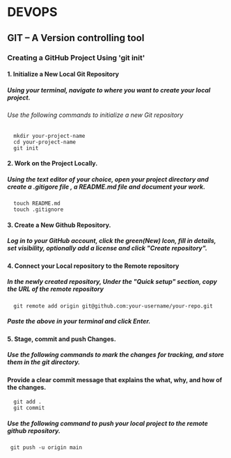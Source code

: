 # DEVOPS 

## GIT – A Version controlling tool
###   Creating a GitHub Project Using  'git init'

#### 1. Initialize a New Local Git Repository
#####  Using your terminal, navigate to  where you want to create your local project.
######  Use the following commands to initialize a new Git repository
      mkdir your-project-name
      cd your-project-name
      git init

#### 2. Work on the Project Locally.
##### Using the text editor of your choice, open your project directory and create a .gitigore file , a README.md file and document your work.
      touch README.md
      touch .gitignore

#### 3. Create a New Github Repository.
#####  Log in to your GitHub account, click the green(New) Icon, fill in details, set visibility, optionally add a license and click "Create repository".

#### 4. Connect your Local repository to the Remote repository
##### In the newly created repository, Under the "Quick setup" section, copy the URL of the remote repository 
      git remote add origin git@github.com:your-username/your-repo.git
##### Paste the above in your terminal and click Enter.

#### 5. Stage, commit and push  Changes.
##### Use the following commands to mark the changes for tracking, and store them in the git directory.
#### Provide a clear commit message that explains the what, why, and how of the changes.
      git add .
      git commit 
##### Use the following command to push your local project to the remote github repository.
     git push -u origin main
 
 
